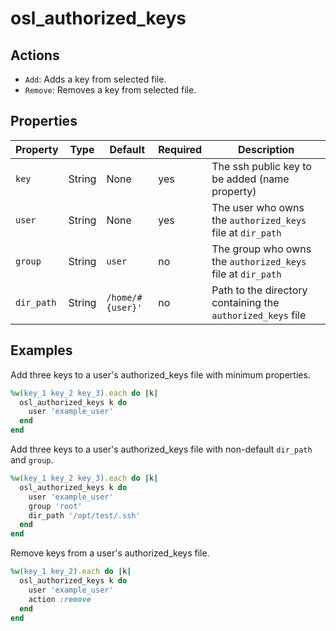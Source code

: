 # osl_authorized_keys

## Actions

- `Add`: Adds a key from selected file.
- `Remove`: Removes a key from selected file.

## Properties

| Property     | Type   | Default          | Required | Description                                                 |
|--------------|--------|------------------|----------|-------------------------------------------------------------|
| `key`        | String | None             | yes      | The ssh public key to be added (name property)              |
| `user`       | String | None             | yes      | The user who owns the `authorized_keys` file at `dir_path`  |
| `group`      | String | `user`           | no       | The group who owns the `authorized_keys` file at `dir_path` |
| `dir_path`   | String | `/home/#{user}'` | no       | Path to the directory containing the `authorized_keys` file |

## Examples

Add three keys to a user's authorized_keys file with minimum properties.

```ruby
%w(key_1 key_2 key_3).each do |k|
  osl_authorized_keys k do
    user 'example_user'
  end
end
```

Add three keys to a user's authorized_keys file with non-default `dir_path` and `group`.

```ruby
%w(key_1 key_2 key_3).each do |k|
  osl_authorized_keys k do
    user 'example_user'
    group 'root'
    dir_path '/opt/test/.ssh'
  end
end
```

Remove keys from a user's authorized_keys file.

```ruby
%w(key_1 key_2).each do |k|
  osl_authorized_keys k do
    user 'example_user'
    action :remove
  end
end
```
